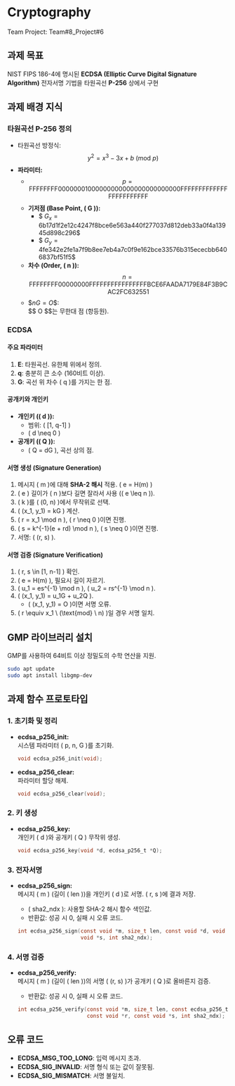 # Cryptography  
Team Project: Team#8_Project#6

## 과제 목표  
NIST FIPS 186-4에 명시된 **ECDSA (Elliptic Curve Digital Signature Algorithm)** 전자서명 기법을 타원곡선 **P-256** 상에서 구현  

## 과제 배경 지식  

### 타원곡선 P-256 정의  
- 타원곡선 방정식:  
  $$y^2 = x^3 - 3x + b \ (\text{mod} \ p)$$  
- **파라미터:**  
  - $$p = \text{FFFFFFFF00000001000000000000000000000000FFFFFFFFFFFFFFFFFFFFFFFF}$$  
  - **기저점 (Base Point, \( G \)):**  
    - $$\ G_x = \text{6b17d1f2e12c4247f8bce6e563a440f277037d812deb33a0f4a13945d898c296} \$$ 
    - $$\ G_y = \text{4fe342e2fe1a7f9b8ee7eb4a7c0f9e162bce33576b315ececbb6406837bf51f5} \$$
  - **차수 (Order, \( n \)):**  
    $$n = \text{FFFFFFFF00000000FFFFFFFFFFFFFFFFBCE6FAADA7179E84F3B9CAC2FC632551}$$  
  - \$$nG = O \$$:  
    \$$ O \$$는 무한대 점 (항등원).  

### ECDSA  
#### 주요 파라미터  
1. **E**: 타원곡선. 유한체 위에서 정의.  
2. **q**: 충분히 큰 소수 (160비트 이상).  
3. **G**: 곡선 위 차수 \( q \)를 가지는 한 점.  

#### 공개키와 개인키  
- **개인키 (\( d \)):**  
  - 범위: \( [1, q-1] \)  
  - \( d \neq 0 \)  
- **공개키 (\( Q \)):**  
  - \( Q = dG \), 곡선 상의 점.  

#### 서명 생성 (Signature Generation)  
1. 메시지 \( m \)에 대해 **SHA-2 해시** 적용. \( e = H(m) \)  
2. \( e \) 길이가 \( n \)보다 길면 잘라서 사용 (\( e \leq n \)).  
3. \( k \)를 \( (0, n) \)에서 무작위로 선택.  
4. \( (x_1, y_1) = kG \) 계산.  
5. \( r = x_1 \mod n \), \( r \neq 0 \)이면 진행.  
6. \( s = k^{-1}(e + rd) \mod n \), \( s \neq 0 \)이면 진행.  
7. 서명: \( (r, s) \).  

#### 서명 검증 (Signature Verification)  
1. \( r, s \in [1, n-1] \) 확인.  
2. \( e = H(m) \), 필요시 길이 자르기.  
3. \( u_1 = es^{-1} \mod n \), \( u_2 = rs^{-1} \mod n \).  
4. \( (x_1, y_1) = u_1G + u_2Q \).  
   - \( (x_1, y_1) = O \)이면 서명 오류.  
5. \( r \equiv x_1 \ (\text{mod} \ n) \)일 경우 서명 일치.  

## GMP 라이브러리 설치  
GMP를 사용하여 64비트 이상 정밀도의 수학 연산을 지원.  

```bash
sudo apt update
sudo apt install libgmp-dev
```  

## 과제 함수 프로토타입  

### 1. **초기화 및 정리**  
- **ecdsa_p256_init:**  
  시스템 파라미터 \( p, n, G \)를 초기화.  
  ```c
  void ecdsa_p256_init(void);
  ```  

- **ecdsa_p256_clear:**  
  파라미터 할당 해제.  
  ```c
  void ecdsa_p256_clear(void);
  ```  

### 2. **키 생성**  
- **ecdsa_p256_key:**  
  개인키 \( d \)와 공개키 \( Q \) 무작위 생성.  
  ```c
  void ecdsa_p256_key(void *d, ecdsa_p256_t *Q);
  ```  

### 3. **전자서명**  
- **ecdsa_p256_sign:**  
  메시지 \( m \) (길이 \( len \))을 개인키 \( d \)로 서명. \( r, s \)에 결과 저장.  
  - \( sha2_ndx \): 사용할 SHA-2 해시 함수 색인값.  
  - 반환값: 성공 시 0, 실패 시 오류 코드.  

  ```c
  int ecdsa_p256_sign(const void *m, size_t len, const void *d, void *r,
                      void *s, int sha2_ndx);
  ```  

### 4. **서명 검증**  
- **ecdsa_p256_verify:**  
  메시지 \( m \) (길이 \( len \))의 서명 \( (r, s) \)가 공개키 \( Q \)로 올바른지 검증.  
  - 반환값: 성공 시 0, 실패 시 오류 코드.  

  ```c
  int ecdsa_p256_verify(const void *m, size_t len, const ecdsa_p256_t *Q,
                        const void *r, const void *s, int sha2_ndx);
  ```  

## 오류 코드  
- **ECDSA_MSG_TOO_LONG**: 입력 메시지 초과.  
- **ECDSA_SIG_INVALID**: 서명 형식 또는 값이 잘못됨.  
- **ECDSA_SIG_MISMATCH**: 서명 불일치.

